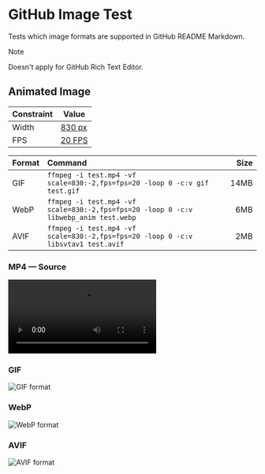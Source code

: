 # GitHub Image Test

Tests which image formats are supported in GitHub README Markdown.

> [!NOTE]
> Doesn't apply for GitHub Rich Text Editor.

## Animated Image

| Constraint | Value |
| ---------- | ----- |
| Width      | [830 px](./misc/width.md) |
| FPS        | [20 FPS](https://github.com/ImageOptim/gifski/issues/351) |

| Format | Command | Size |
| :----- | :------ | ---: |
| GIF    | `ffmpeg -i test.mp4 -vf scale=830:-2,fps=fps=20 -loop 0 -c:v gif test.gif` | 14MB |
| WebP   | `ffmpeg -i test.mp4 -vf scale=830:-2,fps=fps=20 -loop 0 -c:v libwebp_anim test.webp` | 6MB |
| AVIF   | `ffmpeg -i test.mp4 -vf scale=830:-2,fps=fps=20 -loop 0 -c:v libsvtav1 test.avif` | 2MB |

### MP4 — Source

![MP4 format](./animated/test.mp4)

### GIF

![GIF format](./animated/test.gif)

### WebP

![WebP format](./animated/test.webp)

### AVIF

![AVIF format](./animated/test.avif)

